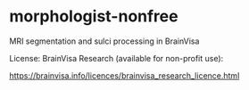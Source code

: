 # morphologist-nonfree
MRI segmentation and sulci processing in BrainVisa 

License: BrainVisa Research (available for non-profit use):

https://brainvisa.info/licences/brainvisa_research_licence.html
